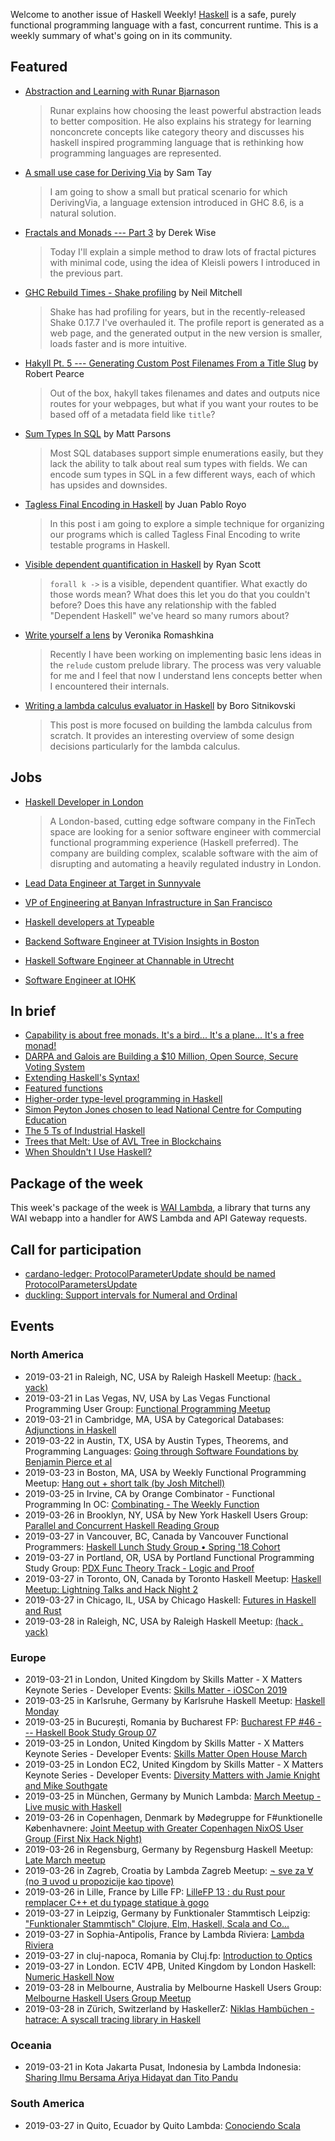 <!-- 2019-03-21 unpublished -->

Welcome to another issue of Haskell Weekly!
[Haskell](https://www.haskell.org) is a safe, purely functional programming language with a fast, concurrent runtime.
This is a weekly summary of what's going on in its community.

## Featured

-   [Abstraction and Learning with Runar Bjarnason](https://corecursive.com/027-abstraction-with-runar-bjarnason/)

    > Runar explains how choosing the least powerful abstraction leads to better composition. He also explains his strategy for learning nonconcrete concepts like category theory and discusses his haskell inspired programming language that is rethinking how programming languages are represented.

-   [A small use case for Deriving Via](https://samtay.github.io/articles/deriving-via.html) by Sam Tay

    > I am going to show a small but pratical scenario for which DerivingVia, a language extension introduced in GHC 8.6, is a natural solution.

-   [Fractals and Monads --- Part 3](https://dkwise.wordpress.com/2019/02/19/fractals-and-monads-part-3/) by Derek Wise

    > Today I'll explain a simple method to draw lots of fractal pictures with minimal code, using the idea of Kleisli powers I introduced in the previous part.

-   [GHC Rebuild Times - Shake profiling](https://neilmitchell.blogspot.com/2019/03/ghc-rebuild-times-shake-profiling.html) by Neil Mitchell

    > Shake has had profiling for years, but in the recently-released Shake 0.17.7 I've overhauled it. The profile report is generated as a web page, and the generated output in the new version is smaller, loads faster and is more intuitive.

-   [Hakyll Pt. 5 --- Generating Custom Post Filenames From a Title Slug](https://robertwpearce.com/hakyll-pt-5-generating-custom-post-filenames-from-a-title-slug.html) by Robert Pearce

    > Out of the box, hakyll takes filenames and dates and outputs nice routes for your webpages, but what if you want your routes to be based off of a metadata field like `title`?

-   [Sum Types In SQL](https://www.parsonsmatt.org/2019/03/19/sum_types_in_sql.html) by Matt Parsons

    > Most SQL databases support simple enumerations easily, but they lack the ability to talk about real sum types with fields. We can encode sum types in SQL in a few different ways, each of which has upsides and downsides.

-   [Tagless Final Encoding in Haskell](https://jproyo.github.io/posts/2019-03-17-tagless-final-haskell.html) by Juan Pablo Royo

    > In this post i am going to explore a simple technique for organizing our programs which is called Tagless Final Encoding to write testable programs in Haskell.

-   [Visible dependent quantification in Haskell](https://ryanglscott.github.io/2019/03/15/visible-dependent-quantification-in-haskell/) by Ryan Scott

    > `forall k ->` is a visible, dependent quantifier. What exactly do those words mean? What does this let you do that you couldn't before? Does this have any relationship with the fabled "Dependent Haskell" we've heard so many rumors about?

-   [Write yourself a lens](https://vrom911.github.io/blog/write-yourself-a-lens) by Veronika Romashkina

    > Recently I have been working on implementing basic lens ideas in the `relude` custom prelude library. The process was very valuable for me and I feel that now I understand lens concepts better when I encountered their internals.

-   [Writing a lambda calculus evaluator in Haskell](https://bor0.wordpress.com/2019/03/19/writing-a-lambda-calculus-evaluator-in-haskell/) by Boro Sitnikovski

    > This post is more focused on building the lambda calculus from scratch. It provides an interesting overview of some design decisions particularly for the lambda calculus.

## Jobs

-   [Haskell Developer in London](https://oxfordknight.co.uk/jobs/haskell-developer-haskell-javascript-typescript-london/)

    > A London-based, cutting edge software company in the FinTech space are looking for a senior software engineer with commercial functional programming experience (Haskell preferred). The company are building complex, scalable software with the aim of disrupting and automating a heavily regulated industry in London.

-   [Lead Data Engineer at Target in Sunnyvale](https://jobs.target.com/job/sunnyvale/lead-data-engineer-data-science-optimization/1118/10952361)
-   [VP of Engineering at Banyan Infrastructure in San Francisco](https://angel.co/banyan-infrastructure/jobs/524748-vp-of-engineering)
-   [Haskell developers at Typeable](https://blog.typeable.io/posts/2019-03-20-we-are-hiring-haskellers.html)
-   [Backend Software Engineer at TVision Insights in Boston](https://www.tvisioninsights.com/job?gh_jid=4038050002)
-   [Haskell Software Engineer at Channable in Utrecht](https://www.channable.com/career/haskell-software-engineer/)
-   [Software Engineer at IOHK](https://iohk.io/careers/#op-311297-software-engineer-financial-contracts)

## In brief

-   [Capability is about free monads. It's a bird... It's a plane... It's a free monad!](https://www.tweag.io/posts/2019-03-20-capability-free-monad.html)
-   [DARPA and Galois are Building a $10 Million, Open Source, Secure Voting System](https://motherboard.vice.com/en_us/article/yw84q7/darpa-is-building-a-dollar10-million-open-source-secure-voting-system)
-   [Extending Haskell's Syntax!](https://mmhaskell.com/blog/2019/3/4/extending-haskells-syntax)
-   [Featured functions](https://typeclasses.com/news/2019-03-featured-functions)
-   [Higher-order type-level programming in Haskell](https://www.microsoft.com/en-us/research/publication/higher-order-type-level-programming-in-haskell/)
-   [Simon Peyton Jones chosen to lead National Centre for Computing Education](https://www.gov.uk/government/news/top-computer-scientist-chosen-to-lead-national-centre-for-computing-education)
-   [The 5 Ts of Industrial Haskell](https://tech.freckle.com/2019/03/14/the-five-ts-of-industrial-haskell/)
-   [Trees that Melt: Use of AVL Tree in Blockchains](https://serokell.io/blog/2019/03/19/trees-that-melt:-use-of-avl-tree-in-blockchains)
-   [When Shouldn't I Use Haskell?](https://np.reddit.com/r/haskell/comments/b1hocc/when_shouldnt_i_use_haskell/)

## Package of the week

This week's package of the week is [WAI Lambda](https://github.com/deckgo/wai-lambda/tree/cd334a4128a705796ddc840601cfd37e0a54d2b1), a library that turns any WAI webapp into a handler for AWS Lambda and API Gateway requests.

## Call for participation

-   [cardano-ledger: ProtocolParameterUpdate should be named ProtocolParametersUpdate](https://github.com/input-output-hk/cardano-ledger/issues/377)
-   [duckling: Support intervals for Numeral and Ordinal](https://github.com/facebook/duckling/issues/352)

## Events

### North America

- 2019-03-21 in Raleigh, NC, USA by Raleigh Haskell Meetup: [(hack . yack)](https://www.meetup.com/Raleigh-Haskell-Meetup/events/nsfsnqyzfbcc/)
- 2019-03-21 in Las Vegas, NV, USA by Las Vegas Functional Programming User Group: [Functional Programming Meetup](https://www.meetup.com/las-vegas-functional-programming/events/jkznkqyzfbcc/)
- 2019-03-21 in Cambridge, MA, USA by Categorical Databases: [Adjunctions in Haskell](https://www.meetup.com/Categorical-Databases/events/259902188/)
- 2019-03-22 in Austin, TX, USA by Austin Types, Theorems, and Programming Languages: [Going through Software Foundations by Benjamin Pierce et al](https://www.meetup.com/Austin-Types-Theorems-and-Programming-Languages/events/jfkqlnyzfbdc/)
- 2019-03-23 in Boston, MA, USA by Weekly Functional Programming Meetup: [Hang out + short talk (by Josh Mitchell)](https://www.meetup.com/Weekly-Functional-Programming-Meetup/events/vmhptqyzfbfc/)
- 2019-03-25 in Irvine, CA by Orange Combinator - Functional Programming In OC: [Combinating - The Weekly Function](https://www.meetup.com/orange-combinator/events/lxvjrpyzfbhc/)
- 2019-03-26 in Brooklyn, NY, USA by New York Haskell Users Group: [Parallel and Concurrent Haskell Reading Group](https://www.meetup.com/NY-Haskell/events/vxvdtqyzfbjc/)
- 2019-03-27 in Vancouver, BC, Canada by Vancouver Functional Programmers: [Haskell Lunch Study Group • Spring '18 Cohort](https://www.meetup.com/Vancouver-Functional-Programmers/events/clglhqyzfbkc/)
- 2019-03-27 in Portland, OR, USA by Portland Functional Programming Study Group: [PDX Func Theory Track - Logic and Proof](https://www.meetup.com/Portland-Functional-Programming-Study-Group/events/mpwwbqyzfbkc/)
- 2019-03-27 in Toronto, ON, Canada by Toronto Haskell Meetup: [Haskell Meetup: Lightning Talks and Hack Night 2](https://www.meetup.com/meetup-group-evRITRtT/events/259124679/)
- 2019-03-27 in Chicago, IL, USA by Chicago Haskell: [Futures in Haskell and Rust](https://www.meetup.com/Chicago-Haskell/events/259362739/)
- 2019-03-28 in Raleigh, NC, USA by Raleigh Haskell Meetup: [(hack . yack)](https://www.meetup.com/Raleigh-Haskell-Meetup/events/nsfsnqyzfblc/)

### Europe

- 2019-03-21 in London, United Kingdom by Skills Matter - X Matters Keynote Series - Developer Events: [Skills Matter - iOSCon 2019](https://www.meetup.com/skillsmatter/events/257029130/)
- 2019-03-25 in Karlsruhe, Germany by Karlsruhe Haskell Meetup: [Haskell Monday](https://www.meetup.com/Karlsruhe-Haskell-Meetup/events/twnxpqyzfbhc/)
- 2019-03-25 in București, Romania by Bucharest FP: [Bucharest FP #46 --- Haskell Book Study Group 07](https://www.meetup.com/bucharestfp/events/259909649/)
- 2019-03-25 in London, United Kingdom by Skills Matter - X Matters Keynote Series - Developer Events: [Skills Matter Open House March](https://www.meetup.com/skillsmatter/events/258762109/)
- 2019-03-25 in London EC2, United Kingdom by Skills Matter - X Matters Keynote Series - Developer Events: [Diversity Matters with Jamie Knight and Mike Southgate](https://www.meetup.com/skillsmatter/events/259264450/)
- 2019-03-25 in München, Germany by Munich Lambda: [March Meetup - Live music with Haskell](https://www.meetup.com/Munich-Lambda/events/259261769/)
- 2019-03-26 in Copenhagen, Denmark by Mødegruppe for F#unktionelle Københavnere: [Joint Meetup with Greater Copenhagen NixOS User Group (First Nix Hack Night)](https://www.meetup.com/MoedegruppeFunktionelleKoebenhavnere/events/rqbcdlyzfbjc/)
- 2019-03-26 in Regensburg, Germany by Regensburg Haskell Meetup: [Late March meetup](https://www.meetup.com/Regensburg-Haskell-Meetup/events/259527672/)
- 2019-03-26 in Zagreb, Croatia by Lambda Zagreb Meetup: [¬ sve za ∀ (no ∃ uvod u propozicije kao tipove)](https://www.meetup.com/lambdazagreb/events/259929136/)
- 2019-03-26 in Lille, France by Lille FP: [LilleFP 13 : du Rust pour remplacer C++ et du typage statique à gogo](https://www.meetup.com/Lille-FP/events/259496632/)
- 2019-03-27 in Leipzig, Germany by Funktionaler Stammtisch Leipzig: ["Funktionaler Stammtisch" Clojure, Elm, Haskell, Scala and Co...](https://www.meetup.com/Funktionaler-Stammtisch-Leipzig/events/dzqrtqyzfbkc/)
- 2019-03-27 in Sophia-Antipolis, France by Lambda Riviera: [Lambda Riviera](https://www.meetup.com/lambda-riviera/events/spbmjqyzfbjb/)
- 2019-03-27 in cluj-napoca, Romania by Cluj.fp: [Introduction to Optics](https://www.meetup.com/Cluj-fp/events/259893564/)
- 2019-03-27 in London. EC1V 4PB, United Kingdom by London Haskell: [Numeric Haskell Now](https://www.meetup.com/London-Haskell/events/259729519/)
- 2019-03-28 in Melbourne, Australia by Melbourne Haskell Users Group: [Melbourne Haskell Users Group Meetup](https://www.meetup.com/Melbourne-Haskell-Users-Group/events/qfptslyzfblc/)
- 2019-03-28 in Zürich, Switzerland by HaskellerZ: [Niklas Hambüchen - hatrace: A syscall tracing library in Haskell](https://www.meetup.com/HaskellerZ/events/259821063/)

### Oceania

- 2019-03-21 in Kota Jakarta Pusat, Indonesia by Lambda Indonesia: [Sharing Ilmu Bersama Ariya Hidayat dan Tito Pandu](https://www.meetup.com/lambdaindonesia/events/259616507/)

### South America

- 2019-03-27 in Quito, Ecuador by Quito Lambda: [Conociendo Scala](https://www.meetup.com/Quito-Lambda-Meetup/events/mscxlpyzfbkc/)
